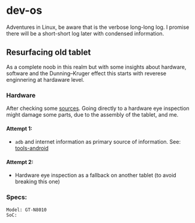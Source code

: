 # dev-os

Adventures in Linux, be aware that is the verbose long-long log. I promise there will be a short-short log later with condensed information. 

## Resurfacing old tablet

As a complete noob in this realm but with some insights about hardware, software and the Dunning–Kruger effect this starts with reverese enginnering at hardaware level.
 
### Hardware

After checking some [sources](https://www.youtube.com/watch?v=RAaB-jC85dg). Going directly to a hardware eye inspection might damage some parts, 
due to the assembly of the tablet, and me. 

#### Attempt 1:
- ```adb``` and internet information as primary source of information. See: [tools-android](https://github.com/luHub/dev-os/tree/main/tools-android)

#### Attempt 2:
- Hardware eye inspection as a fallback on another tablet (to avoid breaking this one)

### Specs:

```
Model: GT-N8010
SoC:
```
